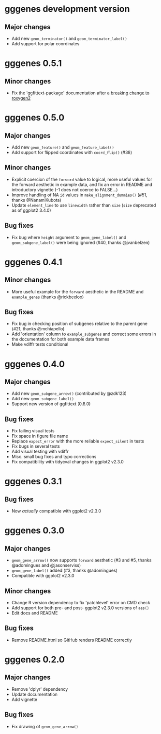 # gggenes development version

## Major changes

- Add new `geom_terminator()` and `geom_terminator_label()`
- Add support for polar coordinates

# gggenes 0.5.1

## Minor changes

- Fix the 'ggfittext-package' documentation after a [breaking change to
  roxygen2](https://github.com/r-lib/roxygen2/issues/1491)

# gggenes 0.5.0

## Major changes

- Add new `geom_feature()` and `geom_feature_label()`
- Add support for flipped coordinates with `coord_flip()` (#38)

## Minor changes

- Explicit coercion of the `forward` value to logical, more useful values for
  the forward aesthetic in example data, and fix an error in README and
  introductory vignette (-1 does not coerce to FALSE...)
- Improve handling of NA `id` values in `make_alignment_dummies()` (#51, thanks
  @NanamiKubota)
- Update `element_line` to use `linewidth` rather than `size` (`size`
  deprecated as of ggplot2 3.4.0)

## Bug fixes

- Fix bug where `height` argument to `geom_gene_label()` and `geom_subgene_label()` were being ignored (#40, thanks @jvanbelzen)

# gggenes 0.4.1

## Minor changes

- More useful example for the `forward` aesthetic in the README and
  `example_genes` (thanks @rickbeeloo)

## Bug fixes

- Fix bug in checking position of subgenes relative to the parent gene (#21,
  thanks @mchiapello)
- Add 'orientation' column to `example_subgenes` and correct some errors in the
  documentation for both example data frames
- Make vdiffr tests conditional

# gggenes 0.4.0

## Major changes

- Add new `geom_subgene_arrow()` (contributed by @zdk123)
- Add new `geom_subgene_label()`
- Support new version of ggfittext (0.8.0)

## Bug fixes

- Fix failing visual tests
- Fix space in figure file name
- Replace `expect_error` with the more reliable `expect_silent` in tests
- Fix bugs in several tests
- Add visual testing with vdiffr
- Misc. small bug fixes and typo corrections
- Fix compatibility with tidyeval changes in ggplot2 v2.3.0

# gggenes 0.3.1

## Bug fixes

- Now *actually* compatible with ggplot2 v2.3.0

# gggenes 0.3.0

## Major changes

- `geom_gene_arrow()` now supports `forward` aesthetic (#3 and #5, thanks
  @adomingues and @jasonserviss)
- `geom_gene_label()` added (#3, thanks @adomingues)
- Compatible with ggplot2 v2.3.0

## Minor changes

- Change R version dependency to fix 'patchlevel' error on CMD check
- Add support for both pre- and post- ggplot2 v2.3.0 versions of `aes()`
- Edit docs and README

## Bug fixes

- Remove README.html so GitHub renders README correctly

# gggenes 0.2.0

## Major changes

- Remove 'dplyr' dependency
- Update documentation
- Add vignette

## Bug fixes

- Fix drawing of `geom_gene_arrow()`
